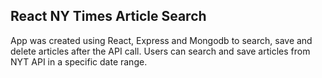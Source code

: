 ## React NY Times Article Search

App was created using React, Express and Mongodb to search, save and delete articles after the API call.  Users can search and save articles from NYT API in a specific date range.

